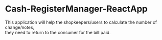 # Cash-RegisterManager-ReactApp

This application will help the shopkeepers/users to calculate the number of change/notes, <br>
they need to return to the consumer for the bill paid.
